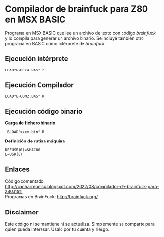 # Compilador de brainfuck para Z80 en MSX BASIC

Programa en MSX BASIC que lee un archivo de texto con código *brainfuck* y lo compila para generar un archivo binario. Se incluye también otro programa en BASIC como intérprete de *brainfuck* 

## Ejecución intérprete
    LOAD"BFUCK4.BAS",r

## Ejecución Compilador
    LOAD"BFCOM2.BAS",R

## Ejecución código binario

**Carga de fichero binario**   

     BLOAD"xxxx.bin",R

**Definición de rutina máquina**

    DEFUSR(0)=&HAC00
    L=USR(0)


## Enlaces

Código comentado: http://cacharreomsx.blogspot.com/2022/08/compilador-de-brainfuck-para-z80.html   
Programas en BrainFuck: http://brainfuck.org/

## Disclaimer

Este código ni se mantiene ni se actualiza. Simplemente se comparte para quien pueda interesar. Úsalo por tu cuenta y riesgo.
